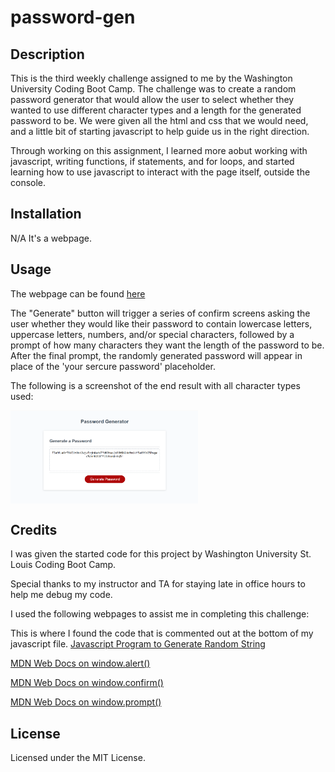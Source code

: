 # password-gen

## Description

This is the third weekly challenge assigned to me by the Washington University Coding Boot Camp. The challenge was to create a random password generator that would allow the user to select whether they wanted to use different character types and a length for the generated password to be. We were given all the html and css that we would need, and a little bit of starting javascript to help guide us in the right direction.

Through working on this assignment, I learned more aobut working with javascript, writing functions, if statements, and for loops, and started learning how to use javascript to interact with the page itself, outside the console.

## Installation

N/A It's a webpage.

## Usage 

The webpage can be found [here](https://wolfspiderman.github.io/password-gen/)

The "Generate" button will trigger a series of confirm screens asking the user whether they would like their password to contain lowercase letters, uppercase letters, numbers, and/or special characters, followed by a prompt of how many characters they want the length of the password to be. After the final prompt, the randomly generated password will appear in place of the 'your sercure password' placeholder.

The following is a screenshot of the end result with all character types used:

<img src="./assets/images/PassGen.png" alt="screenshot of the password generator page" style="display: block; margin: 0; max-width: 300px;">

## Credits

I was given the started code for this project by Washington University St. Louis Coding Boot Camp.

Special thanks to my instructor and TA for staying late in office hours to help me debug my code.

I used the following webpages to assist me in completing this challenge:

This is where I found the code that is commented out at the bottom of my javascript file.
[Javascript Program to Generate Random String](https://www.programiz.com/javascript/examples/generate-random-strings)

[MDN Web Docs on window.alert()](https://developer.mozilla.org/en-US/docs/Web/API/Window/alert)

[MDN Web Docs on window.confirm()](https://developer.mozilla.org/en-US/docs/Web/API/Window/confirm)

[MDN Web Docs on window.prompt()](https://developer.mozilla.org/en-US/docs/Web/API/Window/prompt)

## License

Licensed under the MIT License.